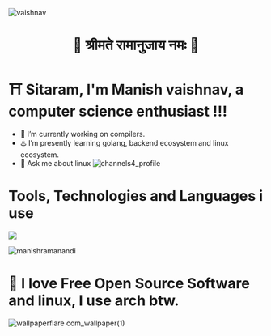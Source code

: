 ![vaishnav](https://github.com/manishramanandi/manishramanandi/assets/133475996/7a0f5040-6901-4d3d-a2e6-c5e93313a729)
    <div align="center">
#  🐚 श्रीमते रामानुजाय नमः 🪷
</div>

# ⛩️ Sitaram, I'm Manish vaishnav, a computer science enthusiast !!!

- 🥷 I’m currently working on compilers.
- ♨️ I’m presently learning golang, backend ecosystem and linux ecosystem.
- 💬 Ask me about linux                               ![channels4_profile](https://github.com/manishramanandi/manishramanandi/assets/133475996/a4db5ed3-670c-4fce-8b54-26956bdcc3d9)

#  Tools, Technologies and Languages i use 
<p>
  <a href="https://skillicons.dev">
    <img src="https://skillicons.dev/icons?i=linux,arch,c,go,js,nextjs,nodejs,tailwind,npm,docker,kubernetes,bash,git,vim,neovim," />
  </a>
</p>
 <p><img align="center" src="https://github-readme-stats.vercel.app/api/top-langs?username=manishramanandi&show_icons=true&theme=dark&title_color=dc78dc&text_color=ffffff&locale=en&layout=compact" alt="manishramanandi" /></p>

#  🍥 I love Free Open Source Software and linux, I use arch btw.
![wallpaperflare com_wallpaper(1)](https://github.com/manishramanandi/manishramanandi/assets/133475996/061c688d-6d72-4181-afbf-c4dc54d9aa30)



